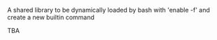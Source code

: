 A shared library to be dynamically loaded by bash with 'enable -f' and create a new builtin command


TBA

